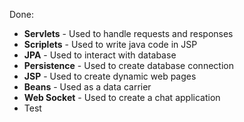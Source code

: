 Done:

* **Servlets** - Used to handle requests and responses
* **Scriplets** - Used to write java code in JSP
* **JPA** - Used to interact with database
* **Persistence** - Used to create database connection
* **JSP** - Used to create dynamic web pages
* **Beans** - Used as a data carrier
* **Web Socket** - Used to create a chat application
* Test